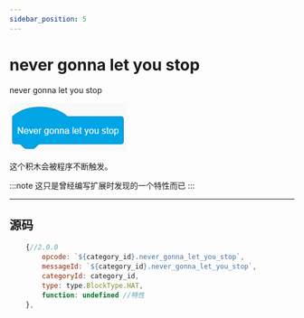 ```yaml
---
sidebar_position: 5
---
```

# never gonna let you stop

never gonna let you stop

![img](img\never_gonna_let_you_stop\image.png)  

这个积木会被程序不断触发。  

:::note
这只是曾经编写扩展时发现的一个特性而已
:::

***
## 源码
```js title="/categorys/convenient.js"
    {//2.0.0
        opcode: `${category_id}.never_gonna_let_you_stop`,
        messageId: `${category_id}.never_gonna_let_you_stop`,
        categoryId: category_id,
        type: type.BlockType.HAT,
        function: undefined //特性
    },
```
